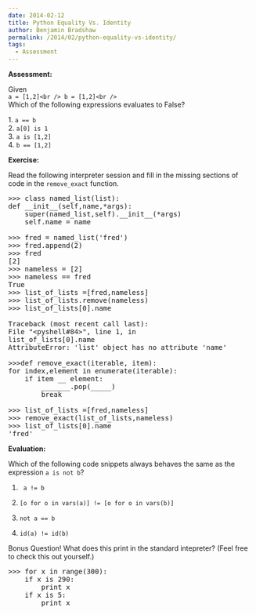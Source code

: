 ```yaml
---
date: 2014-02-12
title: Python Equality Vs. Identity
author: Benjamin Bradshaw
permalink: /2014/02/python-equality-vs-identity/
tags:
  - Assessment
---
```

**Assessment:**

Given  
`a = [1,2]<br />
b = [1,2]<br />
`  
Which of the following expressions evaluates to False?

1. `a == b`  
2. `a[0] is 1`  
3. `a is [1,2]`  
4. `b == [1,2]`

**Exercise:**

Read the following interpreter session and fill in the missing sections of code in the `remove_exact` function.

<pre>&gt;&gt;&gt; class named_list(list):
def __init__(self,name,*args):
    super(named_list,self).__init__(*args)
    self.name = name

&gt;&gt;&gt; fred = named_list('fred')
&gt;&gt;&gt; fred.append(2)
&gt;&gt;&gt; fred
[2]
&gt;&gt;&gt; nameless = [2]
&gt;&gt;&gt; nameless == fred
True
&gt;&gt;&gt; list_of_lists =[fred,nameless]
&gt;&gt;&gt; list_of_lists.remove(nameless)
&gt;&gt;&gt; list_of_lists[0].name

Traceback (most recent call last):
File "&lt;pyshell#84&gt;", line 1, in
list_of_lists[0].name
AttributeError: 'list' object has no attribute 'name'

&gt;&gt;&gt;def remove_exact(iterable, item):
for index,element in enumerate(iterable):
    if item __ element:
        _______.pop(_____)
        break

&gt;&gt;&gt; list_of_lists =[fred,nameless]
&gt;&gt;&gt; remove_exact(list_of_lists,nameless)
&gt;&gt;&gt; list_of_lists[0].name
'fred'</pre>

**Evaluation:**

Which of the following code snippets always behaves the same as the expression `a is not b`?

1. ` a != b`

2. `[o for o in vars(a)] != [o for o in vars(b)]`

3. `not a == b`

4. `id(a) != id(b)`

Bonus Question! What does this print in the standard intepreter? (Feel free to check this out yourself.)

<pre>&gt;&gt;&gt; for x in range(300):
	if x is 290:
		print x
	if x is 5:
		print x</pre>
